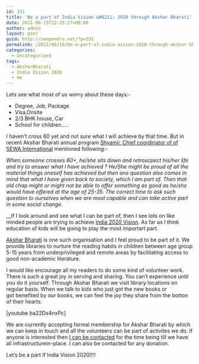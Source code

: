 ```yaml
---
id: 331
title: 'Be a part of India Vision &#8211; 2020 through Akshar Bharati'
date: 2011-06-15T12:25:27+00:00
author: admin
layout: post
guid: http://neependra.net/?p=331
permalink: /2011/06/15/be-a-part-of-india-vision-2020-through-akshar-bharati/
categories:
  - Uncategorized
tags:
  - AksharBharati
  - India Vision 2020
  - me
---
```

Lets see what most of us worry about these days:-

  * Degree, Job, Package
  * Visa,Onsite
  * 2/3 BHK house, Car
  * School for children&#8230;..

I haven&#8217;t cross 60 yet and not sure what I will achieve by that time. But in recent Akshar Bharati annual program [Shyamji, Chief coordinator of of SEWA International](http://www.sewainternational.org/) mentioned following:-
  
_When someone crosses 60+, he/she sits down and retroscpect his/her life and try to answer what I have achieved ? He/She might be proud of all the material things oneself has achieved but then one question also comes in mind that what I have given back to society, which I am part of. Then that old chap might or might not be able to offer something as good as he/she would have offered at the age of 25-35. The correct time to ask such question to ourselves when we are most capable and can take active part in some social change._
  
 __If I look around and see what I can be part of, then I see lots on like minded people are trying to achieve [India 2020 Vision](http://www.indiavision2020.org/). As far as I think education of kids will be going to play the most importart part.
  
 [Akshar Bharati](http://www.aksharbharati.org/) is one such organisation and I feel proud to be part of it. We provide libraries to nurture the reading habits in children between age group 5-15 years from underprivileged and remote areas by facilitating access to good non-academic literature.
  
I would like encourage all my readers to do some kind of volunteer work. There is such a great joy in serving and sharing. You can&#8217;t experience until you do it yourself. Through Akshar Bharati we visit library locations on regular basis. When we talk to kids who just got the new books or got benefited by our books, we can feel the joy they share from the botton of their hearts.
  
[youtube ba22Dx4nxPc]
  
We are currently accepting formal membership for Akshar Bharati by which we can keep in touch and all the volunteers can be part of activites we do. If anyone is interested then [I can be contacted](http://neependra.net/?page_id=38) for the time being till we have all infrastructurein-place. I can also be contacted for any donation.
  
Let&#8217;s be a part if India Vision 2020!!!!
